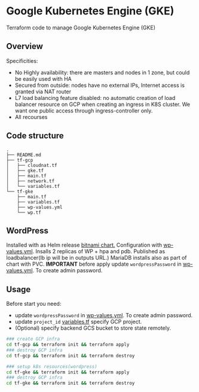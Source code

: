 # Google Kubernetes Engine (GKE)

Terraform code to manage Google Kubernetes Engine (GKE)

## Overview

Specificities:
+ No Highly availability: there are masters and nodes in 1 zone, but could be easily used with HA
+ Secured from outside: nodes have no external IPs, Internet access is granted via NAT router
+ L7 load balancing feature disabled: no automatic creation of load balancer resource on GCP when creating an ingress in K8S cluster. We want one public access through ingress-controller only.
+ All recourses

## Code structure

```
.
├── README.md
├── tf-gcp
│   ├── cloudnat.tf
│   ├── gke.tf
│   ├── main.tf
│   ├── network.tf
│   └── variables.tf
└── tf-gke
    ├── main.tf
    ├── variables.tf
    ├── wp-values.yml
    └── wp.tf
```

## WordPress

Installed with as Helm release [bitnami chart.](https://github.com/bitnami/charts/tree/master/bitnami/wordpress/)
Configuration with [wp-values.yml](./tf-gke/wp-values.yml).
Insalls 2 replicas of WP + hpa and pdb. Published as loadbalancer(lb ip will be in outputs URL.) MariaDB installs also as part of chart with PVC.
**IMPORTANT** before apply update `wordpressPassword` in [wp-values.yml](./tf-gke/wp-values.yml). To create admin password.

## Usage

Before start you need:
+ update `wordpressPassword` in [wp-values.yml](./tf-gke/wp-values.yml). To create admin password.
+ update `project_id` [variables.tf](./tf-gcp/variables.tf) specify GCP project.
+ (Optional) specify backend GCS bucket to store state remotely.

```sh
### create GCP infra
cd tf-gcp && terraform init && terraform apply
### destroy GCP infra
cd tf-gcp && terraform init && terraform destroy
```

```sh
### setup k8s resources(wordpress)
cd tf-gke && terraform init && terraform apply
### destroy GCP infra
cd tf-gke && terraform init && terraform destroy
```
